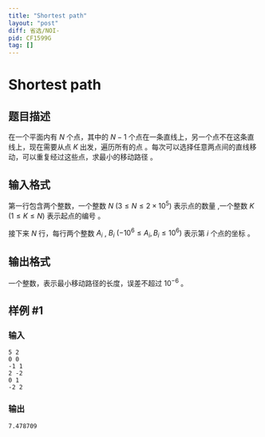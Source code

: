 ```yaml
---
title: "Shortest path"
layout: "post"
diff: 省选/NOI-
pid: CF1599G
tag: []
---
```


# Shortest path

## 题目描述

在一个平面内有 $N$ 个点，其中的 $N-1$ 个点在一条直线上，另一个点不在这条直线上，现在需要从点 $K$ 出发，遍历所有的点 。每次可以选择任意两点间的直线移动，可以重复经过这些点，求最小的移动路径 。

## 输入格式

第一行包含两个整数，一个整数 $N$ $(3\leq N\leq 2\times 10^5)$ 表示点的数量 ,一个整数 $K$ $(1\leq K\leq N)$ 表示起点的编号 。

接下来 $N$ 行，每行两个整数 $A_i$ , $B_i$ $(-10^6\leq A_i,B_i\leq10^6)$ 表示第 $i$ 个点的坐标 。

## 输出格式

一个整数，表示最小移动路径的长度，误差不超过 $10^{-6}$ 。

## 样例 #1

### 输入

```
5 2
0 0
-1 1
2 -2
0 1
-2 2
```

### 输出

```
7.478709
```

